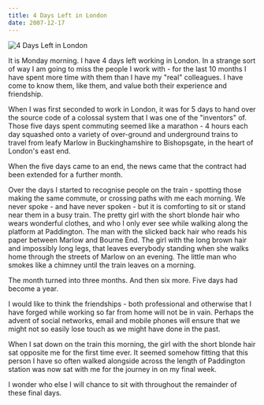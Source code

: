 ```yaml
---
title: 4 Days Left in London
date: 2007-12-17
---
```


![4 Days Left in London](https://source.unsplash.com/qTpc0Vj4YoE/1600x900)

It is Monday morning. I have 4 days left working in London. In a strange sort of way I am going to miss the people I work with - for the last 10 months I have spent more time with them than I have my "real" colleagues. I have come to know them, like them, and value both their experience and friendship.

When I was first seconded to work in London, it was for 5 days to hand over the source code of a colossal system that I was one of the "inventors" of. Those five days spent commuting seemed like a marathon - 4 hours each day squashed onto a variety of over-ground and underground trains to travel from leafy Marlow in Buckinghamshire to Bishopsgate, in the heart of London's east end.

When the five days came to an end, the news came that the contract had been extended for a further month.

Over the days I started to recognise people on the train - spotting those making the same commute, or crossing paths with me each morning. We never spoke - and have never spoken - but it is comforting to sit or stand near them in a busy train. The pretty girl with the short blonde hair who wears wonderful clothes, and who I only ever see while walking along the platform at Paddington. The man with the slicked back hair who reads his paper between Marlow and Bourne End. The girl with the long brown hair and impossibly long legs, that leaves everybody standing when she walks home through the streets of Marlow on an evening. The little man who smokes like a chimney until the train leaves on a morning.

The month turned into three months. And then six more. Five days had become a year.

I would like to think the friendships - both professional and otherwise that I have forged while working so far from home will not be in vain. Perhaps the advent of social networks, email and mobile phones will ensure that we might not so easily lose touch as we might have done in the past.

When I sat down on the train this morning, the girl with the short blonde hair sat opposite me for the first time ever. It seemed somehow fitting that this person I have so often walked alongside across the length of Paddington station was now sat with me for the journey in on my final week.

I wonder who else I will chance to sit with throughout the remainder of these final days.